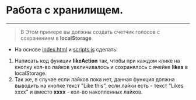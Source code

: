 # Работа с хранилищем.
---
> В Этом примере вы должны создать счетчик голосов с сохранением в **localStorage**


* На основе [index.html](index.html) и [scripts.js](script.js) сделать:
1. Написать код функции **likeAction** так, чтобы при каждом клике на кнопку кол-во лайков увеличивалось и сохранялось с ячейке **likes** в localStorage.
2. Так же, в случае если лайков пока нет, данная функция должна выводить на кнопке текст "Like this", если лайки есть - текст "Likes xxxx" и вместо **xxxx** - кол-во накопленных лайков.
